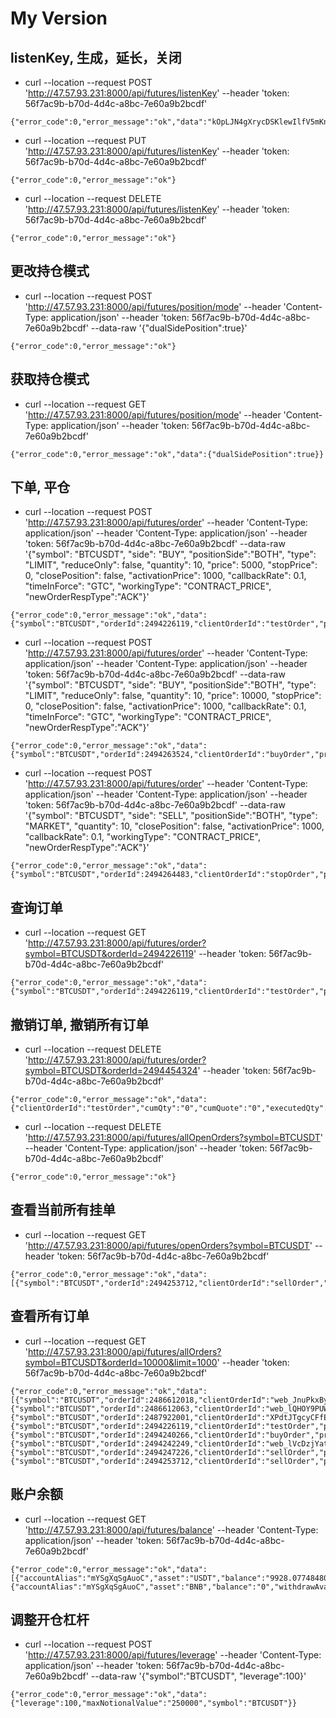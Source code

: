 # My Version

## listenKey, 生成，延长，关闭
* curl --location --request POST 'http://47.57.93.231:8000/api/futures/listenKey' --header 'token: 56f7ac9b-b70d-4d4c-a8bc-7e60a9b2bcdf'
```
{"error_code":0,"error_message":"ok","data":"kOpLJN4gXrycDSKlewIlfV5mKnVYWTXlBnaTUCXNOS2QuObcRG3udSt62rnorgce"}
```
* curl --location --request PUT 'http://47.57.93.231:8000/api/futures/listenKey' --header 'token: 56f7ac9b-b70d-4d4c-a8bc-7e60a9b2bcdf'
```
{"error_code":0,"error_message":"ok"}
```
* curl --location --request DELETE 'http://47.57.93.231:8000/api/futures/listenKey' --header 'token: 56f7ac9b-b70d-4d4c-a8bc-7e60a9b2bcdf'
```
{"error_code":0,"error_message":"ok"}
```

## 更改持仓模式
* curl --location --request POST 'http://47.57.93.231:8000/api/futures/position/mode' --header 'Content-Type: application/json' --header 'token: 56f7ac9b-b70d-4d4c-a8bc-7e60a9b2bcdf' --data-raw '{"dualSidePosition":true}'
```
{"error_code":0,"error_message":"ok"}
```


## 获取持仓模式
* curl --location --request GET 'http://47.57.93.231:8000/api/futures/position/mode' --header 'Content-Type: application/json' --header 'token: 56f7ac9b-b70d-4d4c-a8bc-7e60a9b2bcdf'
```
{"error_code":0,"error_message":"ok","data":{"dualSidePosition":true}}
```


## 下单, 平仓
* curl --location --request POST 'http://47.57.93.231:8000/api/futures/order' --header 'Content-Type: application/json' --header 'Content-Type: application/json' --header 'token: 56f7ac9b-b70d-4d4c-a8bc-7e60a9b2bcdf' --data-raw '{"symbol": "BTCUSDT", "side": "BUY", "positionSide":"BOTH", "type": "LIMIT", "reduceOnly": false, "quantity": 10, "price": 5000, "stopPrice": 0,	"closePosition": false, "activationPrice": 1000, "callbackRate": 0.1, "timeInForce": "GTC", "workingType": "CONTRACT_PRICE",	"newOrderRespType":"ACK"}'
```
{"error_code":0,"error_message":"ok","data":{"symbol":"BTCUSDT","orderId":2494226119,"clientOrderId":"testOrder","price":"10000","origQty":"10","executedQty":"0","cumQuote":"0","reduceOnly":false,"status":"NEW","stopPrice":"0","timeInForce":"GTC","type":"LIMIT","side":"SELL","updateTime":1592192005711,"workingType":"CONTRACT_PRICE","activatePrice":"","priceRate":"","avgPrice":"0.00000","positionSide":"BOTH"}}
```
* curl --location --request POST 'http://47.57.93.231:8000/api/futures/order' --header 'Content-Type: application/json' --header 'Content-Type: application/json' --header 'token: 56f7ac9b-b70d-4d4c-a8bc-7e60a9b2bcdf' --data-raw '{"symbol": "BTCUSDT", "side": "BUY", "positionSide":"BOTH", "type": "LIMIT", "reduceOnly": false, "quantity": 10, "price": 10000, "stopPrice": 0,	"closePosition": false, "activationPrice": 1000, "callbackRate": 0.1, "timeInForce": "GTC", "workingType": "CONTRACT_PRICE",	"newOrderRespType":"ACK"}'
```
{"error_code":0,"error_message":"ok","data":{"symbol":"BTCUSDT","orderId":2494263524,"clientOrderId":"buyOrder","price":"10000","origQty":"10","executedQty":"0","cumQuote":"0","reduceOnly":false,"status":"NEW","stopPrice":"0","timeInForce":"GTC","type":"LIMIT","side":"BUY","updateTime":1592192923649,"workingType":"CONTRACT_PRICE","activatePrice":"","priceRate":"","avgPrice":"0.00000","positionSide":"BOTH"}}
```
* curl --location --request POST 'http://47.57.93.231:8000/api/futures/order' --header 'Content-Type: application/json' --header 'Content-Type: application/json' --header 'token: 56f7ac9b-b70d-4d4c-a8bc-7e60a9b2bcdf' --data-raw '{"symbol": "BTCUSDT", "side": "SELL", "positionSide":"BOTH", "type": "MARKET", "quantity": 10, "closePosition": false, "activationPrice": 1000, "callbackRate": 0.1, "workingType": "CONTRACT_PRICE",	"newOrderRespType":"ACK"}'
 ```
{"error_code":0,"error_message":"ok","data":{"symbol":"BTCUSDT","orderId":2494264483,"clientOrderId":"stopOrder","price":"0","origQty":"0","executedQty":"0","cumQuote":"0","reduceOnly":true,"status":"NEW","stopPrice":"9200","timeInForce":"GTC","type":"STOP_MARKET","side":"BUY","updateTime":1592194582808,"workingType":"CONTRACT_PRICE","activatePrice":"","priceRate":"","avgPrice":"0.00000","positionSide":"BOTH"}}
```


## 查询订单
* curl --location --request GET 'http://47.57.93.231:8000/api/futures/order?symbol=BTCUSDT&orderId=2494226119' --header 'token: 56f7ac9b-b70d-4d4c-a8bc-7e60a9b2bcdf'
```
{"error_code":0,"error_message":"ok","data":{"symbol":"BTCUSDT","orderId":2494226119,"clientOrderId":"testOrder","price":"10000","reduceOnly":false,"origQty":"10","executedQty":"0","cumQty":"","cumQuote":"0","status":"NEW","timeInForce":"GTC","type":"LIMIT","side":"SELL","stopPrice":"0","time":1592192005711,"updateTime":1592192005711,"workingType":"CONTRACT_PRICE","activatePrice":"","priceRate":"","avgPrice":"0.00000","origType":"LIMIT","positionSide":"BOTH","closePosition":false}}
```


## 撤销订单, 撤销所有订单
* curl --location --request DELETE 'http://47.57.93.231:8000/api/futures/order?symbol=BTCUSDT&orderId=2494454324' --header 'token: 56f7ac9b-b70d-4d4c-a8bc-7e60a9b2bcdf'
```
{"error_code":0,"error_message":"ok","data":{"clientOrderId":"testOrder","cumQty":"0","cumQuote":"0","executedQty":"0","orderId":2494226119,"origQty":"10","price":"10000","reduceOnly":false,"side":"SELL","status":"CANCELED","stopPrice":"0","symbol":"BTCUSDT","timeInForce":"GTC","type":"LIMIT","updateTime":1592193302168,"workingType":"CONTRACT_PRICE","activatePrice":"","priceRate":"","origType":"LIMIT","positionSide":"BOTH"}}
```
* curl --location --request DELETE 'http://47.57.93.231:8000/api/futures/allOpenOrders?symbol=BTCUSDT' --header 'Content-Type: application/json' --header 'token: 56f7ac9b-b70d-4d4c-a8bc-7e60a9b2bcdf'
```
{"error_code":0,"error_message":"ok"}
```


## 查看当前所有挂单
* curl --location --request GET 'http://47.57.93.231:8000/api/futures/openOrders?symbol=BTCUSDT' --header 'token: 56f7ac9b-b70d-4d4c-a8bc-7e60a9b2bcdf'
```
{"error_code":0,"error_message":"ok","data":[{"symbol":"BTCUSDT","orderId":2494253712,"clientOrderId":"sellOrder","price":"10000","reduceOnly":false,"origQty":"10","executedQty":"0","cumQty":"","cumQuote":"0","status":"NEW","timeInForce":"GTC","type":"LIMIT","side":"SELL","stopPrice":"0","time":1592193816956,"updateTime":1592193854490,"workingType":"CONTRACT_PRICE","activatePrice":"","priceRate":"","avgPrice":"0.00000","origType":"LIMIT","positionSide":"BOTH","closePosition":false}]}
```


## 查看所有订单
* curl --location --request GET 'http://47.57.93.231:8000/api/futures/allOrders?symbol=BTCUSDT&orderId=10000&limit=1000' --header 'token: 56f7ac9b-b70d-4d4c-a8bc-7e60a9b2bcdf'
```
{"error_code":0,"error_message":"ok","data":[{"symbol":"BTCUSDT","orderId":2486612018,"clientOrderId":"web_JnuPkxByhvuHNKeKt48z","price":"0","reduceOnly":false,"origQty":"1","executedQty":"1","cumQty":"","cumQuote":"9379.94346","status":"FILLED","timeInForce":"GTC","type":"MARKET","side":"BUY","stopPrice":"0","time":1591597901305,"updateTime":1591597901325,"workingType":"CONTRACT_PRICE","activatePrice":"","priceRate":"","avgPrice":"9379.94346","origType":"MARKET","positionSide":"BOTH","closePosition":false},{"symbol":"BTCUSDT","orderId":2486612063,"clientOrderId":"web_lQHOY9PUW8H8su7YgWEB","price":"8000","reduceOnly":false,"origQty":"1","executedQty":"0","cumQty":"","cumQuote":"0","status":"CANCELED","timeInForce":"GTC","type":"LIMIT","side":"BUY","stopPrice":"0","time":1591598029709,"updateTime":1591775938126,"workingType":"CONTRACT_PRICE","activatePrice":"","priceRate":"","avgPrice":"0.00000","origType":"LIMIT","positionSide":"BOTH","closePosition":false},{"symbol":"BTCUSDT","orderId":2487922001,"clientOrderId":"XPdtJTgcyCFfEm9fIdRucl","price":"9740.79","reduceOnly":true,"origQty":"1","executedQty":"1","cumQty":"","cumQuote":"9740.79000","status":"FILLED","timeInForce":"GTC","type":"LIMIT","side":"SELL","stopPrice":"0","time":1591775938128,"updateTime":1591775938154,"workingType":"CONTRACT_PRICE","activatePrice":"","priceRate":"","avgPrice":"9740.79000","origType":"LIMIT","positionSide":"BOTH","closePosition":false},{"symbol":"BTCUSDT","orderId":2494226119,"clientOrderId":"testOrder","price":"10000","reduceOnly":false,"origQty":"10","executedQty":"0","cumQty":"","cumQuote":"0","status":"CANCELED","timeInForce":"GTC","type":"LIMIT","side":"SELL","stopPrice":"0","time":1592192005711,"updateTime":1592193302169,"workingType":"CONTRACT_PRICE","activatePrice":"","priceRate":"","avgPrice":"0.00000","origType":"LIMIT","positionSide":"BOTH","closePosition":false},{"symbol":"BTCUSDT","orderId":2494240266,"clientOrderId":"buyOrder","price":"10000","reduceOnly":false,"origQty":"10","executedQty":"10","cumQty":"","cumQuote":"91847.74052","status":"FILLED","timeInForce":"GTC","type":"LIMIT","side":"BUY","stopPrice":"0","time":1592192923649,"updateTime":1592192923668,"workingType":"CONTRACT_PRICE","activatePrice":"","priceRate":"","avgPrice":"9184.77405","origType":"LIMIT","positionSide":"BOTH","closePosition":false},{"symbol":"BTCUSDT","orderId":2494242249,"clientOrderId":"web_lVcDzjYat84MgS4an4c2","price":"0","reduceOnly":true,"origQty":"10","executedQty":"10","cumQty":"","cumQuote":"91849.29682","status":"FILLED","timeInForce":"GTC","type":"MARKET","side":"SELL","stopPrice":"0","time":1592193065134,"updateTime":1592193065191,"workingType":"CONTRACT_PRICE","activatePrice":"","priceRate":"","avgPrice":"9184.92968","origType":"MARKET","positionSide":"BOTH","closePosition":false},{"symbol":"BTCUSDT","orderId":2494247226,"clientOrderId":"sellOrder","price":"10000","reduceOnly":false,"origQty":"10","executedQty":"0","cumQty":"","cumQuote":"0","status":"CANCELED","timeInForce":"GTC","type":"LIMIT","side":"SELL","stopPrice":"0","time":1592193425895,"updateTime":1592193514104,"workingType":"CONTRACT_PRICE","activatePrice":"","priceRate":"","avgPrice":"0.00000","origType":"LIMIT","positionSide":"BOTH","closePosition":false},{"symbol":"BTCUSDT","orderId":2494253712,"clientOrderId":"sellOrder","price":"10000","reduceOnly":false,"origQty":"10","executedQty":"0","cumQty":"","cumQuote":"0","status":"NEW","timeInForce":"GTC","type":"LIMIT","side":"SELL","stopPrice":"0","time":1592193816956,"updateTime":1592193816956,"workingType":"CONTRACT_PRICE","activatePrice":"","priceRate":"","avgPrice":"0.00000","origType":"LIMIT","positionSide":"BOTH","closePosition":false}]}
```


## 账户余额
* curl --location --request GET 'http://47.57.93.231:8000/api/futures/balance' --header 'Content-Type: application/json' --header 'token: 56f7ac9b-b70d-4d4c-a8bc-7e60a9b2bcdf'
```
{"error_code":0,"error_message":"ok","data":[{"accountAlias":"mYSgXqSgAuoC","asset":"USDT","balance":"9928.07748480","withdrawAvailable":"8928.07748480"},{"accountAlias":"mYSgXqSgAuoC","asset":"BNB","balance":"0","withdrawAvailable":"0.00000000"}]}
```


## 调整开仓杠杆
* curl --location --request POST 'http://47.57.93.231:8000/api/futures/leverage' --header 'Content-Type: application/json' --header 'token: 56f7ac9b-b70d-4d4c-a8bc-7e60a9b2bcdf' --data-raw '{"symbol":"BTCUSDT", "leverage":100}'
```
{"error_code":0,"error_message":"ok","data":{"leverage":100,"maxNotionalValue":"250000","symbol":"BTCUSDT"}}
```

